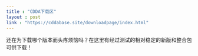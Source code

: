 ```yaml
---
title : "CDDA下载区"
layout : post
link : "https://cddabase.site/downloadpage/index.html"
---
```

还在为下载哪个版本而头疼烦恼吗？在这里有经过测试的相对稳定的新版和整合包可供下载！
